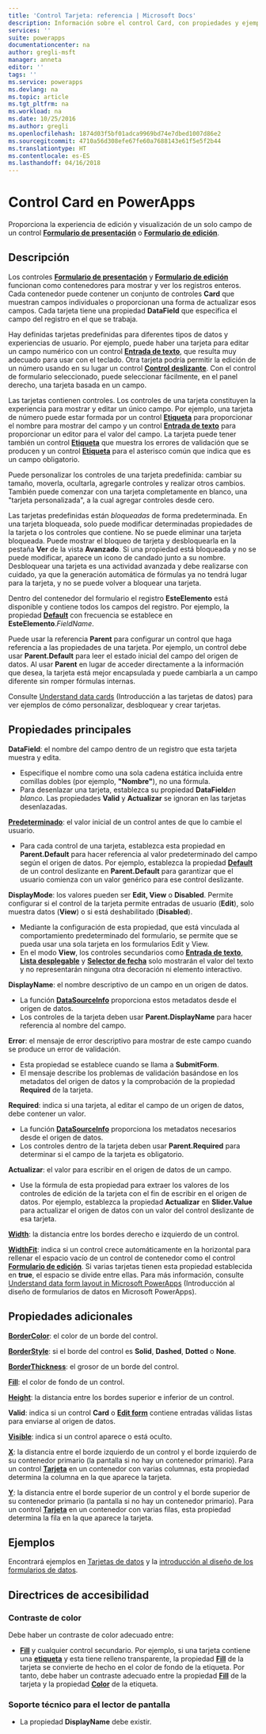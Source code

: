 ```yaml
---
title: 'Control Tarjeta: referencia | Microsoft Docs'
description: Información sobre el control Card, con propiedades y ejemplos
services: ''
suite: powerapps
documentationcenter: na
author: gregli-msft
manager: anneta
editor: ''
tags: ''
ms.service: powerapps
ms.devlang: na
ms.topic: article
ms.tgt_pltfrm: na
ms.workload: na
ms.date: 10/25/2016
ms.author: gregli
ms.openlocfilehash: 1874d03f5bf01adca9969bd74e7dbed1007d86e2
ms.sourcegitcommit: 4710a56d308efe67fe60a7688143e61f5e5f2b44
ms.translationtype: HT
ms.contentlocale: es-ES
ms.lasthandoff: 04/16/2018
---
```

# <a name="card-control-in-powerapps"></a>Control Card en PowerApps
Proporciona la experiencia de edición y visualización de un solo campo de un control **[Formulario de presentación](control-form-detail.md)** o **[Formulario de edición](control-form-detail.md)**.

## <a name="description"></a>Descripción
Los controles **[Formulario de presentación](control-form-detail.md)** y **[Formulario de edición](control-form-detail.md)** funcionan como contenedores para mostrar y ver los registros enteros. Cada contenedor puede contener un conjunto de controles **Card** que muestran campos individuales o proporcionan una forma de actualizar esos campos. Cada tarjeta tiene una propiedad **DataField** que especifica el campo del registro en el que se trabaja.  

Hay definidas tarjetas predefinidas para diferentes tipos de datos y experiencias de usuario.  Por ejemplo, puede haber una tarjeta para editar un campo numérico con un control **[Entrada de texto](control-text-input.md)**, que resulta muy adecuado para usar con el teclado. Otra tarjeta podría permitir la edición de un número usando en su lugar un control **[Control deslizante](control-slider.md)**. Con el control de formulario seleccionado, puede seleccionar fácilmente, en el panel derecho, una tarjeta basada en un campo.

Las tarjetas contienen controles. Los controles de una tarjeta constituyen la experiencia para mostrar y editar un único campo. Por ejemplo, una tarjeta de número puede estar formada por un control **[Etiqueta](control-text-box.md)** para proporcionar el nombre para mostrar del campo y un control **[Entrada de texto](control-text-input.md)** para proporcionar un editor para el valor del campo. La tarjeta puede tener también un control **[Etiqueta](control-text-box.md)** que muestra los errores de validación que se producen y un control **[Etiqueta](control-text-box.md)** para el asterisco común que indica que es un campo obligatorio.

Puede personalizar los controles de una tarjeta predefinida: cambiar su tamaño, moverla, ocultarla, agregarle controles y realizar otros cambios. También puede comenzar con una tarjeta completamente en blanco, una "tarjeta personalizada", a la cual agregar controles desde cero.

Las tarjetas predefinidas están *bloqueadas* de forma predeterminada. En una tarjeta bloqueada, solo puede modificar determinadas propiedades de la tarjeta o los controles que contiene. No se puede eliminar una tarjeta bloqueada. Puede mostrar el bloqueo de tarjeta y desbloquearla en la pestaña **Ver** de la vista **Avanzado**. Si una propiedad está bloqueada y no se puede modificar, aparece un icono de candado junto a su nombre. Desbloquear una tarjeta es una actividad avanzada y debe realizarse con cuidado, ya que la generación automática de fórmulas ya no tendrá lugar para la tarjeta, y no se puede volver a bloquear una tarjeta.

Dentro del contenedor del formulario el registro **EsteElemento** está disponible y contiene todos los campos del registro.  Por ejemplo, la propiedad **[Default](properties-core.md)** con frecuencia se establece en **EsteElemento**.*FieldName*.

Puede usar la referencia **Parent** para configurar un control que haga referencia a las propiedades de una tarjeta.  Por ejemplo, un control debe usar **Parent.Default** para leer el estado inicial del campo del origen de datos. Al usar **Parent** en lugar de acceder directamente a la información que desea, la tarjeta está mejor encapsulada y puede cambiarla a un campo diferente sin romper fórmulas internas.

Consulte [Understand data cards](../working-with-cards.md) (Introducción a las tarjetas de datos) para ver ejemplos de cómo personalizar, desbloquear y crear tarjetas.

## <a name="key-properties"></a>Propiedades principales
**DataField**: el nombre del campo dentro de un registro que esta tarjeta muestra y edita.

* Especifique el nombre como una sola cadena estática incluida entre comillas dobles (por ejemplo, **"Nombre"**), no una fórmula.
* Para desenlazar una tarjeta, establezca su propiedad **DataField***en blanco*. Las propiedades **Valid** y **Actualizar** se ignoran en las tarjetas desenlazadas.

**[Predeterminado](properties-core.md)**: el valor inicial de un control antes de que lo cambie el usuario.

* Para cada control de una tarjeta, establezca esta propiedad en **Parent.Default** para hacer referencia al valor predeterminado del campo según el origen de datos. Por ejemplo, establezca la propiedad **[Default](properties-core.md)** de un control deslizante en **Parent.Default** para garantizar que el usuario comienza con un valor genérico para ese control deslizante.

**DisplayMode**: los valores pueden ser **Edit, View** o **Disabled**. Permite configurar si el control de la tarjeta permite entradas de usuario (**Edit**), solo muestra datos (**View**) o si está deshabilitado (**Disabled**).  

* Mediante la configuración de esta propiedad, que está vinculada al comportamiento predeterminado del formulario, se permite que se pueda usar una sola tarjeta en los formularios Edit y View.
* En el modo **View**, los controles secundarios como **[Entrada de texto](control-text-input.md)**, **[Lista desplegable](control-drop-down.md)** y **[Selector de fecha](control-date-picker.md)** solo mostrarán el valor del texto y no representarán ninguna otra decoración ni elemento interactivo.

**DisplayName**: el nombre descriptivo de un campo en un origen de datos.

* La función **[DataSourceInfo](../functions/function-datasourceinfo.md)** proporciona estos metadatos desde el origen de datos.
* Los controles de la tarjeta deben usar **Parent.DisplayName** para hacer referencia al nombre del campo.

**Error**: el mensaje de error descriptivo para mostrar de este campo cuando se produce un error de validación.

* Esta propiedad se establece cuando se llama a **SubmitForm**.  
* El mensaje describe los problemas de validación basándose en los metadatos del origen de datos y la comprobación de la propiedad **Required** de la tarjeta.

**Required**: indica si una tarjeta, al editar el campo de un origen de datos, debe contener un valor.

* La función  **[DataSourceInfo](../functions/function-datasourceinfo.md)** proporciona los metadatos necesarios desde el origen de datos.
* Los controles dentro de la tarjeta deben usar **Parent.Required** para determinar si el campo de la tarjeta es obligatorio.

**Actualizar**: el valor para escribir en el origen de datos de un campo.

* Use la fórmula de esta propiedad para extraer los valores de los controles de edición de la tarjeta con el fin de escribir en el origen de datos. Por ejemplo, establezca la propiedad **Actualizar** en **Slider.Value** para actualizar el origen de datos con un valor del control deslizante de esa tarjeta.

**[Width](properties-size-location.md)**: la distancia entre los bordes derecho e izquierdo de un control.

**[WidthFit](properties-size-location.md)**: indica si un control crece automáticamente en la horizontal para rellenar el espacio vacío de un control de contenedor como el control **[Formulario de edición](control-form-detail.md)**. Si varias tarjetas tienen esta propiedad establecida en **true**, el espacio se divide entre ellas. Para más información, consulte [Understand data form layout in Microsoft PowerApps](../working-with-form-layout.md) (Introducción al diseño de formularios de datos en Microsoft PowerApps).

## <a name="additional-properties"></a>Propiedades adicionales
**[BorderColor](properties-color-border.md)**: el color de un borde del control.

**[BorderStyle](properties-color-border.md)**: si el borde del control es **Solid**, **Dashed**, **Dotted** o **None**.

**[BorderThickness](properties-color-border.md)**: el grosor de un borde del control.

**[Fill](properties-color-border.md)**: el color de fondo de un control.

**[Height](properties-size-location.md)**: la distancia entre los bordes superior e inferior de un control.

**Valid**: indica si un control **Card** o **[Edit form](control-form-detail.md)** contiene entradas válidas listas para enviarse al origen de datos.

**[Visible](properties-core.md)**: indica si un control aparece o está oculto.

**[X](properties-size-location.md)**: la distancia entre el borde izquierdo de un control y el borde izquierdo de su contenedor primario (la pantalla si no hay un contenedor primario). Para un control **[Tarjeta](control-card.md)** en un contenedor con varias columnas, esta propiedad determina la columna en la que aparece la tarjeta.

**[Y](properties-size-location.md)**: la distancia entre el borde superior de un control y el borde superior de su contenedor primario (la pantalla si no hay un contenedor primario). Para un control **[Tarjeta](control-card.md)** en un contenedor con varias filas, esta propiedad determina la fila en la que aparece la tarjeta.

## <a name="examples"></a>Ejemplos
Encontrará ejemplos en [Tarjetas de datos](../working-with-cards.md) y la [introducción al diseño de los formularios de datos](../working-with-form-layout.md).


## <a name="accessibility-guidelines"></a>Directrices de accesibilidad
### <a name="color-contrast"></a>Contraste de color
Debe haber un contraste de color adecuado entre:
* **[Fill](properties-color-border.md)** y cualquier control secundario. Por ejemplo, si una tarjeta contiene una **[etiqueta](control-text-box.md)** y esta tiene relleno transparente, la propiedad **[Fill](properties-color-border.md)** de la tarjeta se convierte de hecho en el color de fondo de la etiqueta. Por tanto, debe haber un contraste adecuado entre la propiedad **[Fill](properties-color-border.md)** de la tarjeta y la propiedad **[Color](properties-color-border.md)** de la etiqueta.

### <a name="screen-reader-support"></a>Soporte técnico para el lector de pantalla
* La propiedad **DisplayName** debe existir.
